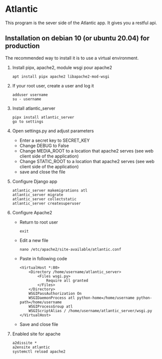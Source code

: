 # Atlantic 

This program is the sever side of the Atlantic app. It gives you a restful api.

## Installation on debian 10 (or ubuntu 20.04) for production

The recommended way to install it is to use a virtual environment.

1. Install pipx, apache2, module wsgi pour apache2
    ```
    apt install pipx apache2 libapache2-mod-wsgi
    ```

2. If your root user, create a user and log it
    ```
    adduser username
    su - username
    ```

3. Install atlantic_server
    ```
    pipx install atlantic_server
    go to settings
    ```

4. Open settings.py and adjust parameters
    - Enter a secret key to SECRET_KEY
    - Change DEBUG to False
    - Change MEDIA_ROOT to a location that apache2 serves (see web client side of the application)
    - Change STATIC_ROOT to a location that apache2 serves (see web client side of the application)
    - save and close the file

5. Configure Django app
    ```
    atlantic_server makemigrations atl
    atlantic_server migrate
    atlantic_server collectstatic
    atlantic_server createsuperuser
    ```

6. Configure Apache2
    - Return to root user
        ```
        exit
        ```
    - Edit a new file
        ```
        nano /etc/apache2/site-available/atlantic.conf
        ```
    - Paste in following code
        ```
        <VirtualHost *:80>
            <Directory /home/username/atlantic_server>
                <Files wsgi.py>
                    Require all granted
                </Files>
            </Directory>
            WSGIPassAuthorization On
            WSGIDaemonProcess atl python-home=/home/username python-path=/home/username
            WSGIProcessGroup atl
            WSGIScriptAlias / /home/username/atlantic_server/wsgi.py
        </VirtualHost>
        ```
    - Save and close file

7. Enabled site for apache
    ```
    a2dissite *
    a2ensite atlantic
    systemctl reload apache2
    ```
